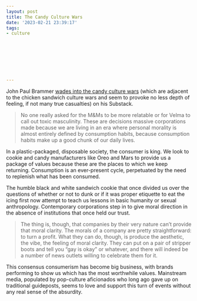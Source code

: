 ```yaml
---
layout: post
title: The Candy Culture Wars
date: '2023-02-21 23:39:17'
tags:
- culture








---
```


John Paul Brammer [wades into the candy culture wars](https://holapapi.substack.com/p/everything-is-a-war-now) (which are adjacent to the chicken sandwich culture wars and seem to provoke no less depth of feeling, if not many true casualties) on his Substack.

> No one really asked for the M&Ms to be more relatable or for Velma to call out toxic masculinity. These are decisions massive corporations made because we are living in an era where personal morality is almost entirely defined by consumption habits, because consumption habits make up a good chunk of our daily lives.

In a plastic-packaged, disposable society, the consumer is king. We look to cookie and candy manufacturers like Oreo and Mars to provide us a package of values because these are the places to which we keep returning. Consumption is an ever-present cycle, perpetuated by the need to replenish what has been consumed.

The humble black and white sandwich cookie that once divided us over the questions of whether or not to dunk or if it was proper etiquette to eat the icing first now attempt to teach us lessons in basic humanity or sexual anthropology. Contemporary corporations step in to give moral direction in the absence of institutions that once held our trust.

> The thing is, though, that companies by their very nature can’t provide that moral clarity. The morals of a company are pretty straightforward: to turn a profit. What they can do, though, is produce the aesthetic, the vibe, the feeling of moral clarity. They can put on a pair of stripper boots and tell you “gay is okay” or whatever, and there will indeed be a number of news outlets willing to celebrate them for it.

This consensus consumerism has become big business, with brands performing to show us which has the most worthwhile values. Mainstream media, populated by pop-culture aficionados who long ago gave up on traditional guideposts, seems to love and support this turn of events without any real sense of the absurdity.

